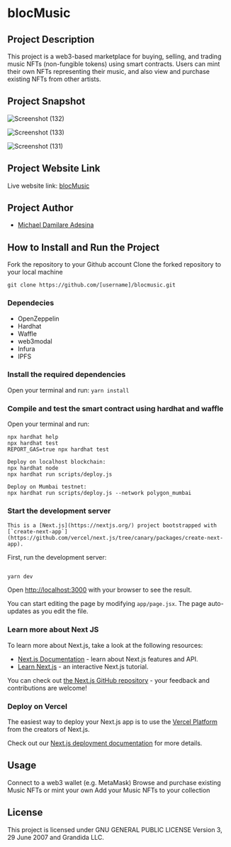 # blocMusic

## Project Description

This project is a web3-based marketplace for buying, selling, and trading music NFTs (non-fungible tokens) using smart contracts. Users can mint their own NFTs representing their music, and also view and purchase existing NFTs from other artists.

## Project Snapshot

![Screenshot (132)](https://user-images.githubusercontent.com/26850963/214449150-0aa79e0a-86e2-4ce9-bb27-62c86bc2d99b.png)

![Screenshot (133)](https://user-images.githubusercontent.com/26850963/214449197-06338849-b5a9-4765-927a-1a27eb3c129b.png)

![Screenshot (131)](https://user-images.githubusercontent.com/26850963/214449238-e06fdc1a-c564-4d5d-ade8-bb5455d7593f.png)

## Project Website Link

Live website link: [blocMusic](https://blocmusic.vercel.app/)

## Project Author

- [Michael Damilare Adesina](https://github.com/m-azra3l)

## How to Install and Run the Project

Fork the repository to your Github account
Clone the forked repository to your local machine

```git clone https://github.com/[username]/blocmusic.git```

### Dependecies

- OpenZeppelin
- Hardhat
- Waffle
- web3modal
- Infura
- IPFS

### Install the required dependencies

Open your terminal and run:
```yarn install```

### Compile and test the smart contract using hardhat and waffle

Open your terminal and run:

```shell
npx hardhat help
npx hardhat test
REPORT_GAS=true npx hardhat test

Deploy on localhost blockchain:
npx hardhat node
npx hardhat run scripts/deploy.js 

Deploy on Mumbai testnet:
npx hardhat run scripts/deploy.js --network polygon_mumbai
```

### Start the development server

```This is a [Next.js](https://nextjs.org/) project bootstrapped with [`create-next-app`](https://github.com/vercel/next.js/tree/canary/packages/create-next-app).```

First, run the development server:

```shell

yarn dev

```

Open [http://localhost:3000](http://localhost:3000) with your browser to see the result.

You can start editing the page by modifying `app/page.jsx`. The page auto-updates as you edit the file.

### Learn more about Next JS

To learn more about Next.js, take a look at the following resources:

- [Next.js Documentation](https://nextjs.org/docs) - learn about Next.js features and API.
- [Learn Next.js](https://nextjs.org/learn) - an interactive Next.js tutorial.

You can check out [the Next.js GitHub repository](https://github.com/vercel/next.js/) - your feedback and contributions are welcome!

### Deploy on Vercel

The easiest way to deploy your Next.js app is to use the [Vercel Platform](https://vercel.com/new?utm_medium=default-template&filter=next.js&utm_source=create-next-app&utm_campaign=create-next-app-readme) from the creators of Next.js.

Check out our [Next.js deployment documentation](https://nextjs.org/docs/deployment) for more details.

## Usage

Connect to a web3 wallet (e.g. MetaMask)
Browse and purchase existing Music NFTs or mint your own
Add your Music NFTs to your collection

## License

This project is licensed under GNU GENERAL PUBLIC LICENSE Version 3, 29 June 2007 and Grandida LLC.
